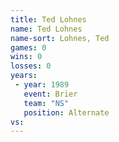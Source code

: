```yaml
---
title: Ted Lohnes
name: Ted Lohnes
name-sort: Lohnes, Ted
games: 0
wins: 0
losses: 0
years:
 - year: 1989
   event: Brier
   team: "NS"
   position: Alternate
vs:
---
```

